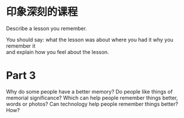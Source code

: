 # 印象深刻的课程  

Describe a lesson you remember.  

You should say: what the lesson was about where you had it why you remember it   
and explain how you feel about the lesson.  

# Part 3  

Why do some people have a better memory? Do people like things of memorial significance? Which can help people remember things better, words or photos? Can technology help people remember things better? How?  


